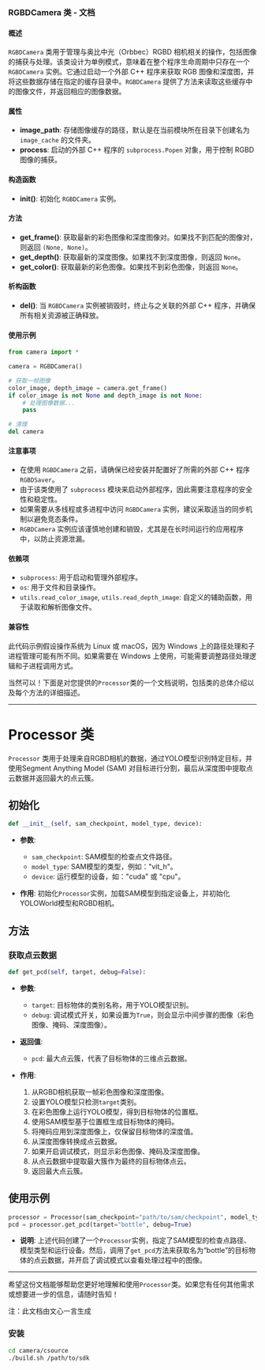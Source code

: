 ### RGBDCamera 类 - 文档

#### 概述
`RGBDCamera` 类用于管理与奥比中光（Orbbec）RGBD 相机相关的操作，包括图像的捕获与处理。该类设计为单例模式，意味着在整个程序生命周期中只存在一个 `RGBDCamera` 实例。它通过启动一个外部 C++ 程序来获取 RGB 图像和深度图，并将这些数据存储在指定的缓存目录中。`RGBDCamera` 提供了方法来读取这些缓存中的图像文件，并返回相应的图像数据。

#### 属性
- **image_path**: 存储图像缓存的路径，默认是在当前模块所在目录下创建名为 `image_cache` 的文件夹。
- **process**: 启动的外部 C++ 程序的 `subprocess.Popen` 对象，用于控制 RGBD 图像的捕获。

#### 构造函数
- **__init__()**: 初始化 `RGBDCamera` 实例。

#### 方法
- **get_frame()**: 获取最新的彩色图像和深度图像对。如果找不到匹配的图像对，则返回 `(None, None)`。
- **get_depth()**: 获取最新的深度图像。如果找不到深度图像，则返回 `None`。
- **get_color()**: 获取最新的彩色图像。如果找不到彩色图像，则返回 `None`。

#### 析构函数
- **__del__()**: 当 `RGBDCamera` 实例被销毁时，终止与之关联的外部 C++ 程序，并确保所有相关资源被正确释放。

#### 使用示例
```python
from camera import *

camera = RGBDCamera()

# 获取一帧图像
color_image, depth_image = camera.get_frame()
if color_image is not None and depth_image is not None:
    # 处理图像数据...
    pass

# 清理
del camera
```

#### 注意事项
- 在使用 `RGBDCamera` 之前，请确保已经安装并配置好了所需的外部 C++ 程序 `RGBDSaver`。
- 由于该类使用了 `subprocess` 模块来启动外部程序，因此需要注意程序的安全性和稳定性。
- 如果需要从多线程或多进程中访问 `RGBDCamera` 实例，建议采取适当的同步机制以避免竞态条件。
- `RGBDCamera` 实例应该谨慎地创建和销毁，尤其是在长时间运行的应用程序中，以防止资源泄漏。

#### 依赖项
- `subprocess`: 用于启动和管理外部程序。
- `os`: 用于文件和目录操作。
- `utils.read_color_image`, `utils.read_depth_image`: 自定义的辅助函数，用于读取和解析图像文件。

#### 兼容性
此代码示例假设操作系统为 Linux 或 macOS，因为 Windows 上的路径处理和子进程管理可能有所不同。如果需要在 Windows 上使用，可能需要调整路径处理逻辑和子进程调用方式。

当然可以！下面是对您提供的`Processor`类的一个文档说明，包括类的总体介绍以及每个方法的详细描述。

---

# Processor 类

`Processor` 类用于处理来自RGBD相机的数据，通过YOLO模型识别特定目标，并使用Segment Anything Model (SAM) 对目标进行分割，最后从深度图中提取点云数据并返回最大的点云簇。

## 初始化

```python
def __init__(self, sam_checkpoint, model_type, device):
```

- **参数**:
  - `sam_checkpoint`: SAM模型的检查点文件路径。
  - `model_type`: SAM模型的类型，例如："vit_h"。
  - `device`: 运行模型的设备，如："cuda" 或 "cpu"。

- **作用**: 初始化`Processor`实例，加载SAM模型到指定设备上，并初始化YOLOWorld模型和RGBD相机。

## 方法

### 获取点云数据

```python
def get_pcd(self, target, debug=False):
```

- **参数**:
  - `target`: 目标物体的类别名称，用于YOLO模型识别。
  - `debug`: 调试模式开关，如果设置为`True`，则会显示中间步骤的图像（彩色图像、掩码、深度图像）。

- **返回值**:
  - `pcd`: 最大点云簇，代表了目标物体的三维点云数据。

- **作用**:
  1. 从RGBD相机获取一帧彩色图像和深度图像。
  2. 设置YOLO模型只检测`target`类别。
  3. 在彩色图像上运行YOLO模型，得到目标物体的位置框。
  4. 使用SAM模型基于位置框生成目标物体的掩码。
  5. 将掩码应用到深度图像上，仅保留目标物体的深度值。
  6. 从深度图像转换成点云数据。
  7. 如果开启调试模式，则显示彩色图像、掩码及深度图像。
  8. 从点云数据中提取最大簇作为最终的目标物体点云。
  9. 返回最大点云簇。

## 使用示例

```python
processor = Processor(sam_checkpoint="path/to/sam/checkpoint", model_type="vit_b", device="cuda")
pcd = processor.get_pcd(target="bottle", debug=True)
```

- **说明**: 上述代码创建了一个`Processor`实例，指定了SAM模型的检查点路径、模型类型和运行设备。然后，调用了`get_pcd`方法来获取名为“bottle”的目标物体的点云数据，并开启了调试模式以查看处理过程中的图像。

---

希望这份文档能够帮助您更好地理解和使用`Processor`类。如果您有任何其他需求或想要进一步的信息，请随时告知！

注：此文档由文心一言生成

### 安装
```bash
cd camera/csource
./build.sh /path/to/sdk
```
